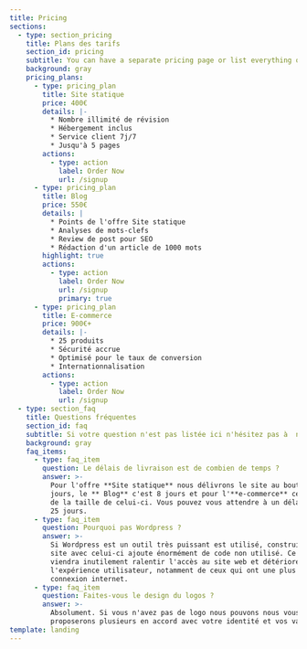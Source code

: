 ```yaml
---
title: Pricing
sections:
  - type: section_pricing
    title: Plans des tarifs
    section_id: pricing
    subtitle: You can have a separate pricing page or list everything on the home page.
    background: gray
    pricing_plans:
      - type: pricing_plan
        title: Site statique
        price: 400€
        details: |-
          * Nombre illimité de révision
          * Hébergement inclus
          * Service client 7j/7
          * Jusqu'à 5 pages
        actions:
          - type: action
            label: Order Now
            url: /signup
      - type: pricing_plan
        title: Blog
        price: 550€
        details: |
          * Points de l'offre Site statique
          * Analyses de mots-clefs
          * Review de post pour SEO
          * Rédaction d'un article de 1000 mots
        highlight: true
        actions:
          - type: action
            label: Order Now
            url: /signup
            primary: true
      - type: pricing_plan
        title: E-commerce
        price: 900€+
        details: |-
          * 25 produits
          * Sécurité accrue
          * Optimisé pour le taux de conversion
          * Internationnalisation
        actions:
          - type: action
            label: Order Now
            url: /signup
  - type: section_faq
    title: Questions fréquentes
    section_id: faq
    subtitle: Si votre question n'est pas listée ici n'hésitez pas à  nous contacter.
    background: gray
    faq_items:
      - type: faq_item
        question: Le délais de livraison est de combien de temps ?
        answer: >-
          Pour l'offre **Site statique** nous délivrons le site au bout de 5
          jours, le ** Blog** c'est 8 jours et pour l'**e-commerce** cela dépend
          de la taille de celui-ci. Vous pouvez vous attendre à un délai de 15 à
          25 jours.
      - type: faq_item
        question: Pourquoi pas Wordpress ?
        answer: >-
          Si Wordpress est un outil très puissant est utilisé, construire un
          site avec celui-ci ajoute énormément de code non utilisé. Ce code
          viendra inutilement ralentir l'accès au site web et détériorer
          l'expérience utilisateur, notamment de ceux qui ont une plus faible
          connexion internet.
      - type: faq_item
        question: Faites-vous le design du logos ?
        answer: >-
          Absolument. Si vous n'avez pas de logo nous pouvons nous vous en
          proposerons plusieurs en accord avec votre identité et vos valeurs.
template: landing
---
```

